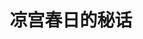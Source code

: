 ---
logo: images/novel/凉宫春日的秘话.jpg
title: 凉宫春日的秘话
subTitle: 《凉宫春日的惊愕》初回限定版 附赠特制小册子

category: 正传小说

hasResource: true
downloadList:
  - intro: epub日版
    size: 10.2MB
    link: 
  - intro: txt日版
    size: 3MB
    link:
  - intro: jpg日版
    size: 39MB
    link: 
  - intro: 云盘 提取码:k6yx
    size: 
    link: https://pan.baidu.com/s/1RJ7Fa3nzS0NcqQMPJM9dwA

downloadContent: |
  《凉宫春日的惊愕 初回限定版》所附赠全彩特制小册子，共64页。其中包含了特典短篇《Rainy Day》、《惊愕》小画册、《惊愕》角色设定、初代担当编辑制作秘话等。<br><br>
  PS：如果你拥有该资源的其他版本，也可向我们提交反馈。
---